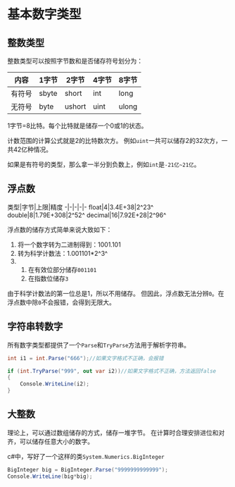 ﻿# 基本数字类型

## 整数类型

整数类型可以按照字节数和是否储存符号划分为：

内容|1字节|2字节|4字节|8字节
-|-|-|-|-
有符号|sbyte|short|int|long
无符号|byte|ushort|uint|ulong

1字节=8比特。每个比特就是储存一个0或1的状态。

计数范围的计算公式就是2的比特数次方。
例如`uint`一共可以储存2的32次方，一共42亿种情况。

如果是有符号的类型，那么拿一半分到负数上，例如`int`是`-21亿~21亿`。

## 浮点数

类型|字节|上限|精度
-|-|-|-|-
float|4|3.4E+38|2^23^
double|8|1.79E+308|2^52^
decimal|16|7.92E+28|2^96^

浮点数的储存方式简单来说大致如下：

1. 将一个数字转为二进制得到：1001.101
2. 转为科学计数法：1.001101*2^3^
3.  1. 在有效位部分储存`001101`
    2. 在指数位储存`3`

由于科学计数法的第一位总是1，所以不用储存。
但因此，浮点数无法分辨`0`。在浮点数中除`0`不会报错，会得到无限大。

## 字符串转数字

所有数字类型都提供了一个`Parse`和`TryParse`方法用于解析字符串。

```csharp
int i1 = int.Parse("666");//如果文字格式不正确，会报错

if (int.TryParse("999", out var i2))//如果文字格式不正确，方法返回false
{
	Console.WriteLine(i2);
}
```

## 大整数

理论上，可以通过数组储存的方式，储存一堆字节。
在计算时合理安排进位和对齐，可以储存任意大小的数字。

c#中，写好了一个这样的类`System.Numerics.BigInteger`

```csharp
BigInteger big = BigInteger.Parse("9999999999999");
Console.WriteLine(big*big);
```